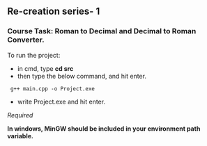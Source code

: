 ## Re-creation series- 1

### Course Task: Roman to Decimal and Decimal to Roman Converter.

To run the project:
- in cmd, type **cd src**
- then type the below command, and hit enter.

```
 g++ main.cpp -o Project.exe

```

- write Project.exe and hit enter.


*Required*

**In windows, MinGW should be included in your environment path variable.**